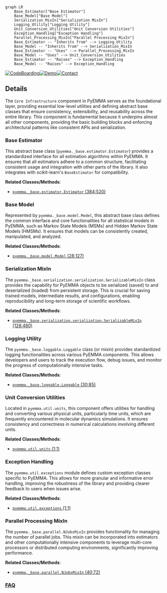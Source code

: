```mermaid
graph LR
    Base_Estimator["Base Estimator"]
    Base_Model["Base Model"]
    Serialization_MixIn["Serialization MixIn"]
    Logging_Utility["Logging Utility"]
    Unit_Conversion_Utilities["Unit Conversion Utilities"]
    Exception_Handling["Exception Handling"]
    Parallel_Processing_MixIn["Parallel Processing MixIn"]
    Base_Estimator -- "Inherits from" --> Logging_Utility
    Base_Model -- "Inherits from" --> Serialization_MixIn
    Base_Estimator -- "Uses" --> Parallel_Processing_MixIn
    Base_Model -- "Uses" --> Unit_Conversion_Utilities
    Base_Estimator -- "Raises" --> Exception_Handling
    Base_Model -- "Raises" --> Exception_Handling
```

[![CodeBoarding](https://img.shields.io/badge/Generated%20by-CodeBoarding-9cf?style=flat-square)](https://github.com/CodeBoarding/GeneratedOnBoardings)[![Demo](https://img.shields.io/badge/Try%20our-Demo-blue?style=flat-square)](https://www.codeboarding.org/demo)[![Contact](https://img.shields.io/badge/Contact%20us%20-%20contact@codeboarding.org-lightgrey?style=flat-square)](mailto:contact@codeboarding.org)

## Details

The `Core Infrastructure` component in PyEMMA serves as the foundational layer, providing essential low-level utilities and defining abstract base classes that ensure consistency, extensibility, and reusability across the entire library. This component is fundamental because it underpins almost all other components, providing the basic building blocks and enforcing architectural patterns like consistent APIs and serialization.

### Base Estimator
This abstract base class (`pyemma._base.estimator.Estimator`) provides a standardized interface for all estimation algorithms within PyEMMA. It ensures that all estimators adhere to a common structure, facilitating consistent usage and integration with other parts of the library. It also integrates with scikit-learn's `BaseEstimator` for compatibility.


**Related Classes/Methods**:

- <a href="https://github.com/markovmodel/pyemma/blob/devel/pyemma/_base/estimator.py#L384-L520" target="_blank" rel="noopener noreferrer">`pyemma._base.estimator.Estimator` (384:520)</a>


### Base Model
Represented by `pyemma._base.model.Model`, this abstract base class defines the common interface and core functionalities for all statistical models in PyEMMA, such as Markov State Models (MSMs) and Hidden Markov State Models (HMSMs). It ensures that models can be consistently created, manipulated, and analyzed.


**Related Classes/Methods**:

- <a href="https://github.com/markovmodel/pyemma/blob/devel/pyemma/_base/model.py#L28-L127" target="_blank" rel="noopener noreferrer">`pyemma._base.model.Model` (28:127)</a>


### Serialization MixIn
The `pyemma._base.serialization.serialization.SerializableMixIn` class provides the capability for PyEMMA objects to be serialized (saved) to and deserialized (loaded) from persistent storage. This is crucial for saving trained models, intermediate results, and configurations, enabling reproducibility and long-term storage of scientific workflows.


**Related Classes/Methods**:

- <a href="https://github.com/markovmodel/pyemma/blob/devel/pyemma/_base/serialization/serialization.py#L128-L480" target="_blank" rel="noopener noreferrer">`pyemma._base.serialization.serialization.SerializableMixIn` (128:480)</a>


### Logging Utility
The `pyemma._base.loggable.Loggable` class (or mixin) provides standardized logging functionalities across various PyEMMA components. This allows developers and users to track the execution flow, debug issues, and monitor the progress of computationally intensive tasks.


**Related Classes/Methods**:

- <a href="https://github.com/markovmodel/pyemma/blob/devel/pyemma/_base/loggable.py#L30-L85" target="_blank" rel="noopener noreferrer">`pyemma._base.loggable.Loggable` (30:85)</a>


### Unit Conversion Utilities
Located in `pyemma.util.units`, this component offers utilities for handling and converting various physical units, particularly time units, which are frequently encountered in molecular dynamics simulations. It ensures consistency and correctness in numerical calculations involving different units.


**Related Classes/Methods**:

- <a href="https://github.com/markovmodel/pyemma/blob/devel/pyemma/util/units.py#L1-L1" target="_blank" rel="noopener noreferrer">`pyemma.util.units` (1:1)</a>


### Exception Handling
The `pyemma.util.exceptions` module defines custom exception classes specific to PyEMMA. This allows for more granular and informative error handling, improving the robustness of the library and providing clearer feedback to users when issues arise.


**Related Classes/Methods**:

- <a href="https://github.com/markovmodel/pyemma/blob/devel/pyemma/util/exceptions.py#L1-L1" target="_blank" rel="noopener noreferrer">`pyemma.util.exceptions` (1:1)</a>


### Parallel Processing MixIn
The `pyemma._base.parallel.NJobsMixIn` provides functionality for managing the number of parallel jobs. This mixin can be incorporated into estimators and other computationally intensive components to leverage multi-core processors or distributed computing environments, significantly improving performance.


**Related Classes/Methods**:

- <a href="https://github.com/markovmodel/pyemma/blob/devel/pyemma/_base/parallel.py#L40-L72" target="_blank" rel="noopener noreferrer">`pyemma._base.parallel.NJobsMixIn` (40:72)</a>




### [FAQ](https://github.com/CodeBoarding/GeneratedOnBoardings/tree/main?tab=readme-ov-file#faq)